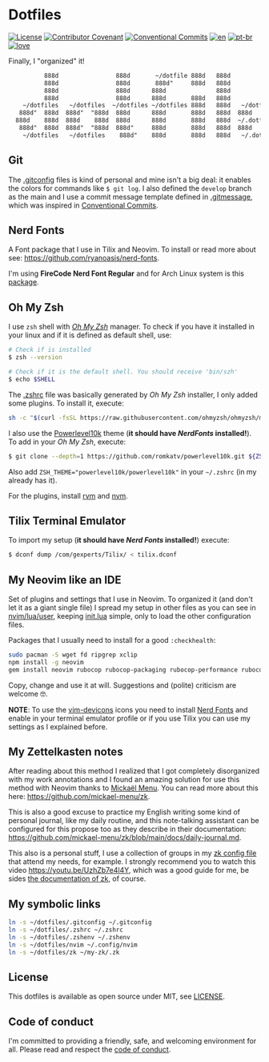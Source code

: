 # Dotfiles

[![License](https://img.shields.io/badge/License-MIT-lightgray)](/LICENSE)
[![Contributor Covenant](https://img.shields.io/badge/Contributor%20Covenant-2.0-lightblue)](/code_of_conduct.md)
[![Conventional Commits](https://img.shields.io/badge/Conventional%20Commits-1.0.0-yellow.svg)](https://conventionalcommits.org)
[![en](https://img.shields.io/badge/lang-en-red.svg)](/README.md)
[![pt-br](https://img.shields.io/badge/lang-pt--br-green.svg)](/README.pt-br.md)
[![love](https://img.shields.io/badge/Build%20With-%F0%9F%96%A4-lightgreen)](https://callmarx.github.io)

Finally, I "organized" it!

```txt
          888d                888d       ~/dotfile 888d   888d
          888d                888d       888d"     888d   888d
          888d                888d      888d              888d
          888d                888d      888d       888d   888d
    ~/dotfiles   ~/dotfiles  ~/dotfiles ~/dotfiles 888d   888d   ~/dotfiles   ~/dotfiles
   888d"  888d  888d"  "888d  888d      888d       888d   888d  888d   888d   888d
  888d    888d  888d    888d  888d      888d       888d   888d  ~/.dotfiles   ~/dotfiles
   888d"  888d  888d"  "888d  888d"     888d       888d   888d  888d                888d
    ~/dotfiles   ~/dotfiles    888d"    888d       888d   888d   ~/.dotfiles  ~/dotfiles
```

## Git
The [.gitconfig](./.gitconfig) files is kind of personal and mine isn't a big deal: it enables the
colors for commands like `$ git log`. I also defined the `develop` branch as the main and I use a
commit message template defined in [.gitmessage](./.gitmessage), which was inspired in
[Conventional Commits](https://www.conventionalcommits.org/en/v1.0.0/).

## Nerd Fonts
A Font package that I use in Tilix and Neovim. To install or read more about see:
<https://github.com/ryanoasis/nerd-fonts>.

I'm using **FireCode Nerd Font Regular** and for Arch Linux system is this
[package](https://archlinux.org/packages/community/any/ttf-firacode-nerd/).

## Oh My Zsh
I use `zsh` shell with [*Oh My Zsh*](https://github.com/ohmyzsh/ohmyzsh) manager. To check if you
have it installed in your linux and if it is defined as default shell, use:
```bash
# Check if is installed
$ zsh --version

# Check if it is the default shell. You should receive 'bin/szh'
$ echo $SHELL
```

The [.zshrc](./.zshrc) file was basically generated by *Oh My Zsh* installer, I only added some
plugins. To install it, execute:
```bash
sh -c "$(curl -fsSL https://raw.githubusercontent.com/ohmyzsh/ohmyzsh/master/tools/install.sh)"
```

I also use the [Powerlevel10k](https://github.com/romkatv/powerlevel10k#oh-my-zsh) theme (**it
should have *NerdFonts* installed!**). To add in your *Oh My Zsh*, execute:
```bash
$ git clone --depth=1 https://github.com/romkatv/powerlevel10k.git ${ZSH_CUSTOM:-$HOME/.oh-my-zsh/custom}/themes/powerlevel10k
```
Also add `ZSH_THEME="powerlevel10k/powerlevel10k"` in your `~/.zshrc` (in my already has it).

For the plugins, install [rvm](https://rvm.io/) and
[nvm](https://github.com/nvm-sh/nvm#installing-and-updating).

## Tilix Terminal Emulator
To import my setup (**it should have *Nerd Fonts* installed!**) execute:
```bash
$ dconf dump /com/gexperts/Tilix/ < tilix.dconf
```

## My Neovim like an IDE
Set of plugins and settings that I use in Neovim. To organized it (and don't let it as a giant
single file) I spread my setup in other files as you can see in [nvim/lua/user](./nvim/lua/user),
keeping [init.lua](./nvim/init.lua) simple, only to load the other configuration files.

Packages that I usually need to install for a good `:checkhealth`:
```sh
sudo pacman -S wget fd ripgrep xclip
npm install -g neovim
gem install neovim rubocop rubocop-packaging rubocop-performance rubocop-rails rubocop-rspec
```

Copy, change and use it at will. Suggestions and (polite) criticism are welcome 🤓.

**NOTE**: To use the [vim-devicons](https://github.com/ryanoasis/vim-devicons) icons you need to
install [Nerd Fonts](https://www.nerdfonts.com) and enable in your terminal emulator profile or if
you use Tilix you can use my settings as I explained before.

## My Zettelkasten notes
After reading about this method I realized that I got completely disorganized with my work
annotations and I found an amazing solution for use this method with Neovim thanks to
[Mickaël Menu](https://github.com/mickael-menu). You can read more about this here:
<https://github.com/mickael-menu/zk>.

This is also a good excuse to practice my English writing some kind of personal journal, like my
daily routine, and this note-talking assistant can be configured for this propose too as they
describe in their documentation: <https://github.com/mickael-menu/zk/blob/main/docs/daily-journal.md>.

This also is a personal stuff, I use a collection of groups in my [zk config file](./zk/config.toml)
that attend my needs, for example. I strongly recommend you to watch this video <https://youtu.be/UzhZb7e4l4Y>,
which was a good guide for me, be sides
[the documentation of zk](https://github.com/mickael-menu/zk/blob/main/docs/getting-started.md),
of course.

## My symbolic links

```sh
ln -s ~/dotfiles/.gitconfig ~/.gitconfig
ln -s ~/dotfiles/.zshrc ~/.zshrc
ln -s ~/dotfiles/.zshenv ~/.zshenv
ln -s ~/dotfiles/nvim ~/.config/nvim
ln -s ~/dotfiles/zk ~/my-zk/.zk
```

## License
This dotfiles is available as open source under MIT, see [LICENSE](/LICENSE).

## Code of conduct
I'm committed to providing a friendly, safe, and welcoming environment for all. Please read and
respect the [code of conduct](/code_of_conduct.md).
